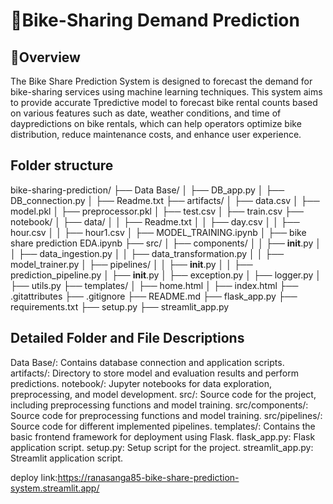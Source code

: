 # :bicyclist:Bike-Sharing Demand Prediction
## :briefcase:Overview
The Bike Share Prediction System is designed to forecast the demand for bike-sharing services using machine learning techniques. This system aims to provide accurate Tpredictive model to forecast bike rental counts based on various features such as date, weather conditions, and time of daypredictions on bike rentals, which can help operators optimize bike distribution, reduce maintenance costs, and enhance user experience.

## Folder structure
bike-sharing-prediction/
├── Data Base/
│   ├── DB_app.py
│   ├── DB_connection.py
│   ├── Readme.txt
├── artifacts/
│   ├── data.csv
│   ├── model.pkl
│   ├── preprocessor.pkl
│   ├── test.csv
│   ├── train.csv
├── notebook/
│   ├── data/
│   │   ├── Readme.txt
│   │   ├── day.csv
│   │   ├── hour.csv
│   │   ├── hour1.csv
│   ├── MODEL_TRAINING.ipynb
│   ├── bike share prediction EDA.ipynb
├── src/
│   ├── components/
│   │   ├── __init__.py
│   │   ├── data_ingestion.py
│   │   ├── data_transformation.py
│   │   ├── model_trainer.py
│   ├── pipelines/
│   │   ├── __init__.py
│   │   ├── prediction_pipeline.py
│   ├── __init__.py
│   ├── exception.py
│   ├── logger.py
│   ├── utils.py
├── templates/
│   ├── home.html
│   ├── index.html
├── .gitattributes
├── .gitignore
├── README.md
├── flask_app.py
├── requirements.txt
├── setup.py
├── streamlit_app.py



## Detailed Folder and File Descriptions
 Data Base/: Contains database connection and application scripts.
 artifacts/: Directory to store model and evaluation results and perform predictions.
 notebook/: Jupyter notebooks for data exploration, preprocessing, and model development.
 src/: Source code for the project, including preprocessing functions and model training.
 src/components/: Source code for preprocessing functions and model training.
 src/pipelines/: Source code for different implemented pipelines.
 templates/: Contains the basic frontend framework for deployment using Flask.
 flask_app.py: Flask application script.
 setup.py: Setup script for the project.
 streamlit_app.py: Streamlit application script.

deploy link:https://ranasanga85-bike-share-prediction-system.streamlit.app/

